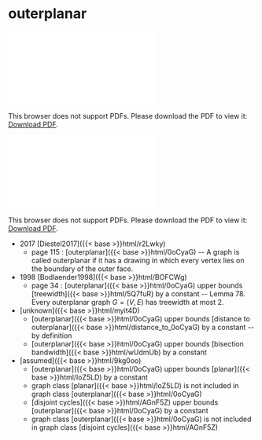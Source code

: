 # outerplanar




<object data="../local_0oCyaG.pdf" type="application/pdf" width="100%" height="480px"><embed src="../local_0oCyaG.pdf"><p>This browser does not support PDFs. Please download the PDF to view it: <a href="../local_0oCyaG.pdf">Download PDF</a>.</p></embed></object>


<object data="../inclusions_0oCyaG.pdf" type="application/pdf" width="100%" height="480px"><embed src="../inclusions_0oCyaG.pdf"><p>This browser does not support PDFs. Please download the PDF to view it: <a href="../inclusions_0oCyaG.pdf">Download PDF</a>.</p></embed></object>

* 2017 [Diestel2017]({{< base >}}html/r2Lwky)
    * page 115 : [outerplanar]({{< base >}}html/0oCyaG) -- A graph is called outerplanar if it has a drawing in which every vertex lies on the boundary of the outer face.
* 1998 [Bodlaender1998]({{< base >}}html/BOFCWg)
    * page 34 : [outerplanar]({{< base >}}html/0oCyaG) upper bounds [treewidth]({{< base >}}html/5Q7fuR) by a constant -- Lemma 78. Every outerplanar graph $G=(V,E)$ has treewidth at most 2.
*  [unknown]({{< base >}}html/myit4D)
    * [outerplanar]({{< base >}}html/0oCyaG) upper bounds [distance to outerplanar]({{< base >}}html/distance_to_0oCyaG) by a constant -- by definition
    * [outerplanar]({{< base >}}html/0oCyaG) upper bounds [bisection bandwidth]({{< base >}}html/wUdmUb) by a constant
*  [assumed]({{< base >}}html/9kg0oo)
    * [outerplanar]({{< base >}}html/0oCyaG) upper bounds [planar]({{< base >}}html/loZ5LD) by a constant
    * graph class [planar]({{< base >}}html/loZ5LD) is not included in graph class [outerplanar]({{< base >}}html/0oCyaG)
    * [disjoint cycles]({{< base >}}html/AGnF5Z) upper bounds [outerplanar]({{< base >}}html/0oCyaG) by a constant
    * graph class [outerplanar]({{< base >}}html/0oCyaG) is not included in graph class [disjoint cycles]({{< base >}}html/AGnF5Z)